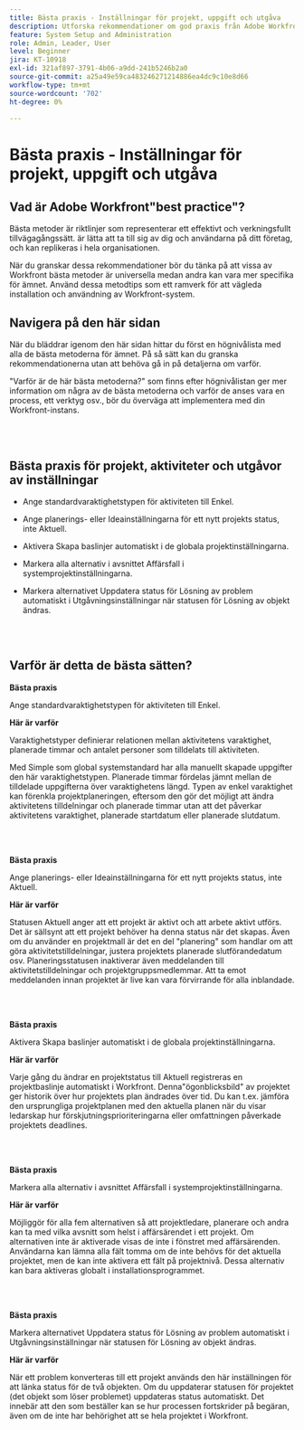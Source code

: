```yaml
---
title: Bästa praxis - Inställningar för projekt, uppgift och utgåva
description: Utforska rekommendationer om god praxis från Adobe Workfront experter om hur du konfigurerar, hanterar och använder Workfront projekt, uppgifter och probleminställningar.
feature: System Setup and Administration
role: Admin, Leader, User
level: Beginner
jira: KT-10918
exl-id: 321af897-3791-4b06-a9dd-241b5246b2a0
source-git-commit: a25a49e59ca483246271214886ea4dc9c10e8d66
workflow-type: tm+mt
source-wordcount: '702'
ht-degree: 0%

---
```


# Bästa praxis - Inställningar för projekt, uppgift och utgåva

## Vad är Adobe Workfront&quot;best practice&quot;?

Bästa metoder är riktlinjer som representerar ett effektivt och verkningsfullt tillvägagångssätt. är lätta att ta till sig av dig och användarna på ditt företag, och kan replikeras i hela organisationen.

När du granskar dessa rekommendationer bör du tänka på att vissa av Workfront bästa metoder är universella medan andra kan vara mer specifika för ämnet. Använd dessa metodtips som ett ramverk för att vägleda installation och användning av Workfront-system.

## Navigera på den här sidan

När du bläddrar igenom den här sidan hittar du först en högnivålista med alla de bästa metoderna för ämnet. På så sätt kan du granska rekommendationerna utan att behöva gå in på detaljerna om varför.

&quot;Varför är de här bästa metoderna?&quot; som finns efter högnivålistan ger mer information om några av de bästa metoderna och varför de anses vara en process, ett verktyg osv., bör du överväga att implementera med din Workfront-instans.

</br>
</br>

## Bästa praxis för projekt, aktiviteter och utgåvor av inställningar

* Ange standardvaraktighetstypen för aktiviteten till Enkel.

* Ange planerings- eller Ideainställningarna för ett nytt projekts status, inte Aktuell.

* Aktivera Skapa baslinjer automatiskt i de globala projektinställningarna.

* Markera alla alternativ i avsnittet Affärsfall i systemprojektinställningarna.

* Markera alternativet Uppdatera status för Lösning av problem automatiskt i Utgåvningsinställningar när statusen för Lösning av objekt ändras.

</br>
</br>


## Varför är detta de bästa sätten?

**Bästa praxis**

Ange standardvaraktighetstypen för aktiviteten till Enkel.

**Här är varför**

Varaktighetstyper definierar relationen mellan aktivitetens varaktighet, planerade timmar och antalet personer som tilldelats till aktiviteten.

Med Simple som global systemstandard har alla manuellt skapade uppgifter den här varaktighetstypen. Planerade timmar fördelas jämnt mellan de tilldelade uppgifterna över varaktighetens längd. Typen av enkel varaktighet kan förenkla projektplaneringen, eftersom den gör det möjligt att ändra aktivitetens tilldelningar och planerade timmar utan att det påverkar aktivitetens varaktighet, planerade startdatum eller planerade slutdatum.

</br>
</br>

**Bästa praxis**

Ange planerings- eller Ideainställningarna för ett nytt projekts status, inte Aktuell.

**Här är varför**

Statusen Aktuell anger att ett projekt är aktivt och att arbete aktivt utförs. Det är sällsynt att ett projekt behöver ha denna status när det skapas. Även om du använder en projektmall är det en del &quot;planering&quot; som handlar om att göra aktivitetstilldelningar, justera projektets planerade slutförandedatum osv. Planeringsstatusen inaktiverar även meddelanden till aktivitetstilldelningar och projektgruppsmedlemmar. Att ta emot meddelanden innan projektet är live kan vara förvirrande för alla inblandade.

</br>
</br>

**Bästa praxis**

Aktivera Skapa baslinjer automatiskt i de globala projektinställningarna.

**Här är varför**

Varje gång du ändrar en projektstatus till Aktuell registreras en projektbaslinje automatiskt i Workfront. Denna&quot;ögonblicksbild&quot; av projektet ger historik över hur projektets plan ändrades över tid. Du kan t.ex. jämföra den ursprungliga projektplanen med den aktuella planen när du visar ledarskap hur förskjutningsprioriteringarna eller omfattningen påverkade projektets deadlines.

</br>
</br>

**Bästa praxis**

Markera alla alternativ i avsnittet Affärsfall i systemprojektinställningarna.

**Här är varför**

Möjliggör för alla fem alternativen så att projektledare, planerare och andra kan ta med vilka avsnitt som helst i affärsärendet i ett projekt. Om alternativen inte är aktiverade visas de inte i fönstret med affärsärenden. Användarna kan lämna alla fält tomma om de inte behövs för det aktuella projektet, men de kan inte aktivera ett fält på projektnivå. Dessa alternativ kan bara aktiveras globalt i installationsprogrammet.

</br>
</br>

**Bästa praxis**

Markera alternativet Uppdatera status för Lösning av problem automatiskt i Utgåvningsinställningar när statusen för Lösning av objekt ändras.

**Här är varför**

När ett problem konverteras till ett projekt används den här inställningen för att länka status för de två objekten. Om du uppdaterar statusen för projektet (det objekt som löser problemet) uppdateras status automatiskt. Det innebär att den som beställer kan se hur processen fortskrider på begäran, även om de inte har behörighet att se hela projektet i Workfront.
